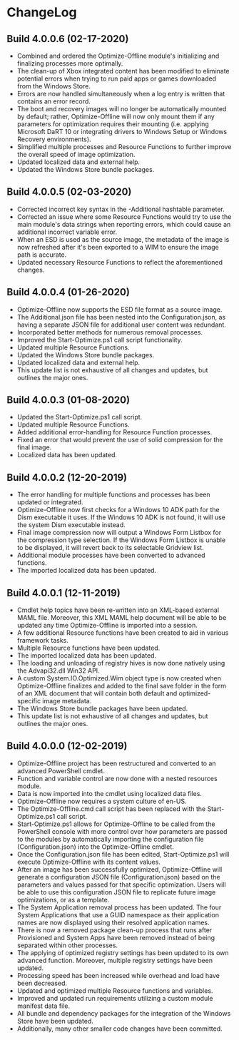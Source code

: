 # ChangeLog #

## Build 4.0.0.6 (02-17-2020) ##

- Combined and ordered the Optimize-Offline module's initializing and finalizing processes more optimally.
- The clean-up of Xbox integrated content has been modified to eliminate potential errors when trying to run paid apps or games downloaded from the Windows Store.
- Errors are now handled simultaneously when a log entry is written that contains an error record.
- The boot and recovery images will no longer be automatically mounted by default; rather, Optimize-Offline will now only mount them if any parameters for optimization requires their mounting (i.e. applying Microsoft DaRT 10 or integrating drivers to Windows Setup or Windows Recovery environments).
- Simplified multiple processes and Resource Functions to further improve the overall speed of image optimization.
- Updated localized data and external help.
- Updated the Windows Store bundle packages.

## Build 4.0.0.5 (02-03-2020) ##

- Corrected incorrect key syntax in the -Additional hashtable parameter.
- Corrected an issue where some Resource Functions would try to use the main module's data strings when reporting errors, which could cause an additional incorrect variable error.
- When an ESD is used as the source image, the metadata of the image is now refreshed after it's been exported to a WIM to ensure the image path is accurate.
- Updated necessary Resource Functions to reflect the aforementioned changes.

## Build 4.0.0.4 (01-26-2020) ##

- Optimize-Offline now supports the ESD file format as a source image.
- The Additional.json file has been nested into the Configuration.json, as having a separate JSON file for additional user content was redundant.
- Incorporated better methods for numerous removal processes.
- Improved the Start-Optimize.ps1 call script functionality.
- Updated multiple Resource Functions.
- Updated the Windows Store bundle packages.
- Updated localized data and external help.
- This update list is not exhaustive of all changes and updates, but outlines the major ones.

## Build 4.0.0.3 (01-08-2020) ##

- Updated the Start-Optimize.ps1 call script.
- Updated multiple Resource Functions.
- Added additional error-handling for Resource Function processes.
- Fixed an error that would prevent the use of solid compression for the final image.
- Localized data has been updated.

## Build 4.0.0.2 (12-20-2019) ##

- The error handling for multiple functions and processes has been updated or integrated.
- Optimize-Offline now first checks for a Windows 10 ADK path for the Dism executable it uses. If the Windows 10 ADK is not found, it will use the system Dism executable instead.
- Final image compression now will output a Windows Form Listbox for the compression type selection. If the Windows Form Listbox is unable to be displayed, it will revert back to its selectable Gridview list.
- Additional module processes have been converted to advanced functions.
- The imported localized data has been updated.

## Build 4.0.0.1 (12-11-2019) ##

- Cmdlet help topics have been re-written into an XML-based external MAML file. Moreover, this XML MAML help document will be able to be updated any time Optimize-Offline is imported into a session.
- A few additional Resource functions have been created to aid in various framework tasks.
- Multiple Resource functions have been updated.
- The imported localized data has been updated.
- The loading and unloading of registry hives is now done natively using the Advapi32.dll Win32 API.
- A custom System.IO.Optimized.Wim object type is now created when Optimize-Offline finalizes and added to the final save folder in the form of an XML document that will contain both default and optimized-specific image metadata.
- The Windows Store bundle packages have been updated.
- This update list is not exhaustive of all changes and updates, but outlines the major ones.

## Build 4.0.0.0 (12-02-2019) ##

- Optimize-Offline project has been restructured and converted to an advanced PowerShell cmdlet.
- Function and variable control are now done with a nested resources module.
- Data is now imported into the cmdlet using localized data files.
- Optimize-Offline now requires a system culture of en-US.
- The Optimize-Offline.cmd call script has been replaced with the Start-Optimize.ps1 call script.
- Start-Optimize.ps1 allows for Optimize-Offline to be called from the PowerShell console with more control over how parameters are passed to the modules by automatically importing the configuration file (Configuration.json) into the Optimize-Offline cmdlet.
- Once the Configuration.json file has been edited, Start-Optimize.ps1 will execute Optimize-Offline with its content values.
- After an image has been successfully optimized, Optimize-Offline will generate a configuration JSON file (Configuration.json) based on the parameters and values passed for that specific optimization. Users will be able to use this configuration JSON file to replicate future image optimizations, or as a template.
- The System Application removal process has been updated. The four System Applications that use a GUID namespace as their application names are now displayed using their resolved application names.
- There is now a removed package clean-up process that runs after Provisioned and System Apps have been removed instead of being separated within other processes.
- The applying of optimized registry settings has been updated to its own advanced function. Moreover, multiple registry settings have been updated.
- Processing speed has been increased while overhead and load have been decreased.
- Updated and optimized multiple Resource functions and variables.
- Improved and updated run requirements utilizing a custom module manifest data file.
- All bundle and dependency packages for the integration of the Windows Store have been updated.
- Additionally, many other smaller code changes have been committed.
